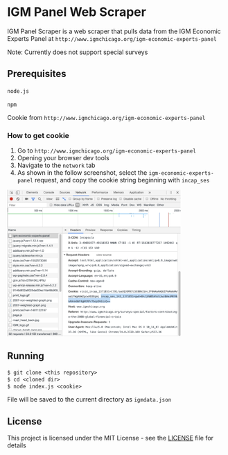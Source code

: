 # IGM Panel Web Scraper

IGM Panel Scraper is a web scraper that pulls data from the IGM Economic Experts Panel at `http://www.igmchicago.org/igm-economic-experts-panel`

Note: Currently does not support special surveys

## Prerequisites
`node.js`

`npm`

Cookie from `http://www.igmchicago.org/igm-economic-experts-panel`

### How to get cookie
1. Go to `http://www.igmchicago.org/igm-economic-experts-panel`
2. Opening your browser dev tools
3. Navigate to the `network` tab
4. As shown in the follow screenshot, select the `igm-economic-experts-panel` request, and copy the cookie string beginning with `incap_ses`

<img src="cookie.png" width="400" />


## Running
```console
$ git clone <this repository>
$ cd <cloned dir>
$ node index.js <cookie>
```
File will be saved to the current directory as `igmdata.json`

## License

This project is licensed under the MIT License - see the [LICENSE](LICENSE) file for details

